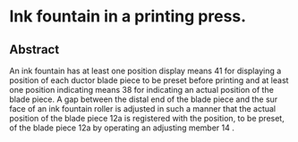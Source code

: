 # Ink fountain in a printing press.

## Abstract
An ink fountain has at least one position display means 41 for displaying a position of each ductor blade piece to be preset before printing and at least one position indicating means 38 for indicating an actual position of the blade piece. A gap between the distal end of the blade piece and the sur face of an ink fountain roller is adjusted in such a manner that the actual position of the blade piece 12a is registered with the position, to be preset, of the blade piece 12a by operating an adjusting member 14 .